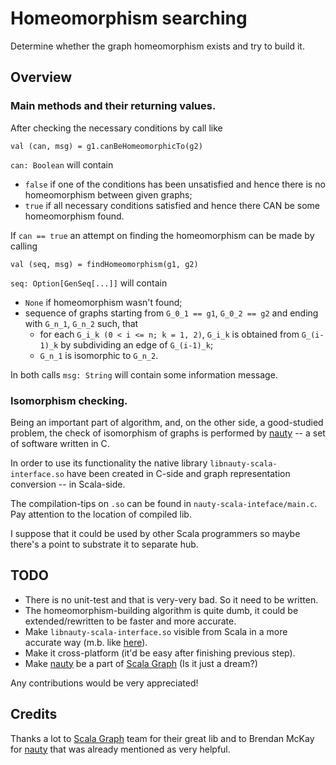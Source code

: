 Homeomorphism searching
=======================

Determine whether the graph homeomorphism exists and try to build it.


Overview
--------

### Main methods and their returning values.

After checking the necessary conditions by call like

    val (can, msg) = g1.canBeHomeomorphicTo(g2)

`can: Boolean` will contain
* `false` if one of the conditions has been unsatisfied and hence there is no homeomorphism between given graphs;
* `true`  if all necessary conditions satisfied and hence there CAN be some homeomorphism found.


If `can == true` an attempt on finding the homeomorphism can be made by calling

    val (seq, msg) = findHomeomorphism(g1, g2)

`seq: Option[GenSeq[...]]` will contain
* `None` if homeomorphism wasn't found;
* sequence of graphs starting from `G_0_1 == g1`, `G_0_2 == g2` and ending with `G_n_1`, `G_n_2` such, that
  + for each `G_i_k (0 < i <= n; k = 1, 2)`, `G_i_k` is obtained from `G_(i-1)_k` by subdividing an edge of `G_(i-1)_k`;
  + `G_n_1` is isomorphic to `G_n_2`.


In both calls `msg: String` will contain some information message.


### Isomorphism checking.

Being an important part of algorithm, and, on the other side, a good-studied problem,
the check of isomorphism of graphs is performed by [nauty][1] -- a set of software written in C.

In order to use its functionality the native library `libnauty-scala-interface.so` have been created in C-side
and graph representation conversion -- in Scala-side.

The compilation-tips on `.so` can be found in `nauty-scala-inteface/main.c`.
Pay attention to the location of compiled lib.

I suppose that it could be used by other Scala programmers so maybe there's a point to substrate it to separate hub.


TODO
----

* There is no unit-test and that is very-very bad. So it need to be written.
* The homeomorphism-building algorithm is quite dumb, it could be extended/rewritten to be faster and more accurate.
* Make `libnauty-scala-interface.so` visible from Scala in a more accurate way (m.b. like [here][3]).
* Make it cross-platform (it'd be easy after finishing previous step).
* Make [nauty][1] be a part of [Scala Graph][2] (Is it just a dream?)

Any contributions would be very appreciated!


Credits
-------

Thanks a lot to [Scala Graph][2] team for their great lib
and to Brendan McKay for [nauty][1] that was already mentioned as very helpful.



[1]: http://pallini.di.uniroma1.it/ "Nauty website"
[2]: http://www.scala-graph.org/ "Scala Graph website"
[3]: http://stackoverflow.com/questions/19710836/anthow-to-add-so-file-into-a-jar-and-use-it-within-jarset-the-java-library-p#comment29282627_19710836 "Pack .so to .jar"